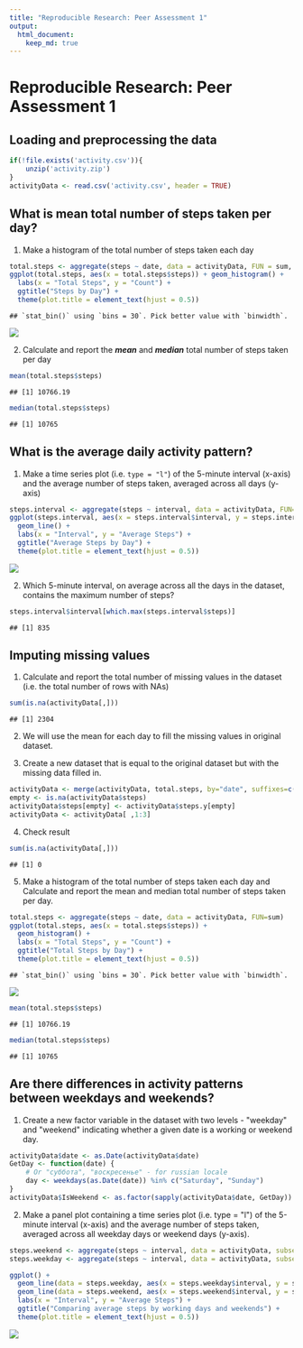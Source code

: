 ```yaml
---
title: "Reproducible Research: Peer Assessment 1"
output: 
  html_document:
    keep_md: true
---
```


# Reproducible Research: Peer Assessment 1

## Loading and preprocessing the data




```r
if(!file.exists('activity.csv')){
    unzip('activity.zip')
}
activityData <- read.csv('activity.csv', header = TRUE)
```

## What is mean total number of steps taken per day?

1. Make a histogram of the total number of steps taken each day

```r
total.steps <- aggregate(steps ~ date, data = activityData, FUN = sum, na.rm = TRUE)
ggplot(total.steps, aes(x = total.steps$steps)) + geom_histogram() +
  labs(x = "Total Steps", y = "Count") + 
  ggtitle("Steps by Day") +
  theme(plot.title = element_text(hjust = 0.5))
```

```
## `stat_bin()` using `bins = 30`. Pick better value with `binwidth`.
```

![](PA1_template_files/figure-html/unnamed-chunk-3-1.png)<!-- -->

2. Calculate and report the ***mean*** and ***median*** total number of steps taken per day

```r
mean(total.steps$steps)
```

```
## [1] 10766.19
```

```r
median(total.steps$steps)
```

```
## [1] 10765
```

## What is the average daily activity pattern?

1. Make a time series plot (i.e. `type = "l"`) of the 5-minute interval (x-axis) and the average number of steps taken, averaged across all days (y-axis)

```r
steps.interval <- aggregate(steps ~ interval, data = activityData, FUN=mean)
ggplot(steps.interval, aes(x = steps.interval$interval, y = steps.interval$steps)) + 
  geom_line() + 
  labs(x = "Interval", y = "Average Steps") +
  ggtitle("Average Steps by Day") +
  theme(plot.title = element_text(hjust = 0.5))
```

![](PA1_template_files/figure-html/unnamed-chunk-5-1.png)<!-- -->

2. Which 5-minute interval, on average across all the days in the dataset, contains the maximum number of steps?

```r
steps.interval$interval[which.max(steps.interval$steps)]
```

```
## [1] 835
```

## Imputing missing values

1. Calculate and report the total number of missing values in the dataset (i.e.  the total number of rows with NAs)

```r
sum(is.na(activityData[,]))
```

```
## [1] 2304
```

2. We will use the mean for each day to fill the missing values in original dataset.

3. Create a new dataset that is equal to the original dataset but with the  missing data filled in.

```r
activityData <- merge(activityData, total.steps, by="date", suffixes=c("",".y"))
empty <- is.na(activityData$steps)
activityData$steps[empty] <- activityData$steps.y[empty]
activityData <- activityData[ ,1:3]
```

4. Check result

```r
sum(is.na(activityData[,]))
```

```
## [1] 0
```

5. Make a histogram of the total number of steps taken each day and Calculate 
and report the mean and median total number of steps taken per day. 

```r
total.steps <- aggregate(steps ~ date, data = activityData, FUN=sum)
ggplot(total.steps, aes(x = total.steps$steps)) + 
  geom_histogram() + 
  labs(x = "Total Steps", y = "Count") +
  ggtitle("Total Steps by Day") +
  theme(plot.title = element_text(hjust = 0.5))
```

```
## `stat_bin()` using `bins = 30`. Pick better value with `binwidth`.
```

![](PA1_template_files/figure-html/unnamed-chunk-10-1.png)<!-- -->

```r
mean(total.steps$steps)
```

```
## [1] 10766.19
```

```r
median(total.steps$steps)
```

```
## [1] 10765
```

## Are there differences in activity patterns between weekdays and weekends?

1. Create a new factor variable in the dataset with two levels - "weekday" and "weekend" indicating whether a given date is a working or weekend day.

```r
activityData$date <- as.Date(activityData$date)
GetDay <- function(date) {
    # Or "суббота", "воскресенье" - for russian locale
    day <- weekdays(as.Date(date)) %in% c("Saturday", "Sunday") 
}
activityData$IsWeekend <- as.factor(sapply(activityData$date, GetDay))
```

2. Make a panel plot containing a time series plot (i.e. type = "l") of the 5-minute interval (x-axis) and the average number of steps taken, averaged  across all weekday days or weekend days (y-axis). 

```r
steps.weekend <- aggregate(steps ~ interval, data = activityData, subset = activityData$IsWeekend == TRUE, FUN=mean)
steps.weekday <- aggregate(steps ~ interval, data = activityData, subset = activityData$IsWeekend == FALSE, FUN=mean)

ggplot() + 
  geom_line(data = steps.weekday, aes(x = steps.weekday$interval, y = steps.weekday$steps, color="Weekday")) +
  geom_line(data = steps.weekend, aes(x = steps.weekend$interval, y = steps.weekend$steps, color="Weekend")) + 
  labs(x = "Interval", y = "Average Steps") +
  ggtitle("Comparing average steps by working days and weekends") +
  theme(plot.title = element_text(hjust = 0.5))
```

![](PA1_template_files/figure-html/unnamed-chunk-12-1.png)<!-- -->
